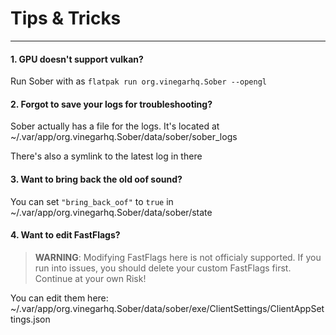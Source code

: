 # Tips & Tricks
<hr>

#### 1. GPU doesn't support vulkan?
Run Sober with as ```flatpak run org.vinegarhq.Sober --opengl```

#### 2. Forgot to save your logs for troubleshooting?
Sober actually has a file for the logs. It's located at  ~/.var/app/org.vinegarhq.Sober/data/sober/sober_logs

There's also a symlink to the latest log in there

#### 3. Want to bring back the old oof sound? 
You can set `"bring_back_oof"` to `true` in ~/.var/app/org.vinegarhq.Sober/data/sober/state
#### 4. Want to edit FastFlags?

> **WARNING**: Modifying FastFlags here is not officialy supported. If you run into issues, you should delete your custom FastFlags first. Continue at your own Risk!

You can edit them here: ~/.var/app/org.vinegarhq.Sober/data/sober/exe/ClientSettings/ClientAppSettings.json
